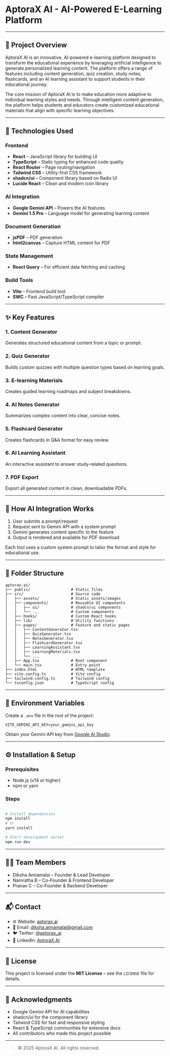 
# AptoraX AI - AI-Powered E-Learning Platform
---

## 📘 Project Overview

AptoraX AI is an innovative, AI-powered e-learning platform designed to transform the educational experience by leveraging artificial intelligence to generate personalized learning content. The platform offers a range of features including content generation, quiz creation, study notes, flashcards, and an AI learning assistant to support students in their educational journey.

The core mission of AptoraX AI is to make education more adaptive to individual learning styles and needs. Through intelligent content generation, the platform helps students and educators create customized educational materials that align with specific learning objectives.

---

## 🧠 Technologies Used

### Frontend
- **React** – JavaScript library for building UI
- **TypeScript** – Static typing for enhanced code quality
- **React Router** – Page routing/navigation
- **Tailwind CSS** – Utility-first CSS framework
- **shadcn/ui** – Component library based on Radix UI
- **Lucide React** – Clean and modern icon library

### AI Integration
- **Google Gemini API** – Powers the AI features
- **Gemini 1.5 Pro** – Language model for generating learning content

### Document Generation
- **jsPDF** – PDF generation
- **html2canvas** – Capture HTML content for PDF

### State Management
- **React Query** – For efficient data fetching and caching

### Build Tools
- **Vite** – Frontend build tool
- **SWC** – Fast JavaScript/TypeScript compiler

---

## ✨ Key Features

### 1. Content Generator
Generates structured educational content from a topic or prompt.

### 2. Quiz Generator
Builds custom quizzes with multiple question types based on learning goals.

### 3. E-learning Materials
Creates guided learning roadmaps and subject breakdowns.

### 4. AI Notes Generator
Summarizes complex content into clear, concise notes.

### 5. Flashcard Generator
Creates flashcards in Q&A format for easy review.

### 6. AI Learning Assistant
An interactive assistant to answer study-related questions.

### 7. PDF Export
Export all generated content in clean, downloadable PDFs.

---

## 🤖 How AI Integration Works

1. User submits a prompt/request
2. Request sent to Gemini API with a system prompt
3. Gemini generates content specific to the feature
4. Output is rendered and available for PDF download

Each tool uses a custom system prompt to tailor the format and style for educational use.

---

## 📁 Folder Structure
```
aptorax-ai/
├── public/                  # Static files
├── src/                     # Source code
│   ├── assets/              # Static assets/images
│   ├── components/          # Reusable UI components
│   │   ├── ui/              # shadcn/ui components
│   │   └── ...              # Custom components
│   ├── hooks/               # Custom React hooks
│   ├── lib/                 # Utility functions
│   ├── pages/               # Feature and static pages
│   │   ├── ContentGenerator.tsx
│   │   ├── QuizGenerator.tsx
│   │   ├── NotesGenerator.tsx
│   │   ├── FlashcardGenerator.tsx
│   │   ├── LearningAssistant.tsx
│   │   ├── LearningMaterials.tsx
│   │   └── ...
│   ├── App.tsx              # Root component
│   └── main.tsx             # Entry point
├── index.html               # HTML template
├── vite.config.ts           # Vite config
├── tailwind.config.ts       # Tailwind config
└── tsconfig.json            # TypeScript config
```

---

## 🔐 Environment Variables
Create a `.env` file in the root of the project:
```
VITE_GEMINI_API_KEY=your_gemini_api_key
```
Obtain your Gemini API key from [Google AI Studio](https://makersuite.google.com/).

---

## ⚙️ Installation & Setup

### Prerequisites
- Node.js (v14 or higher)
- npm or yarn

### Steps
```bash

# Install dependencies
npm install
# or
yarn install

# Start development server
npm run dev
```

---

## 👨‍💻 Team Members
- Diksha Annamalai – Founder & Lead Developer
- Namratha B – Co-Founder & Frontend Developer
- Pranav C – Co-Founder & Backend Developer

---

## 📬 Contact
- 🌐 Website: [aptorax.ai](https://aptorax.ai)
- 📧 Email: diksha.annamalai@gmail.com
- 🐦 Twitter: [@aptorax_ai](https://twitter.com/aptorax_ai)
- 🔗 LinkedIn: [AptoraX AI](https://linkedin.com/company/aptorax-ai)

---

## 📄 License
This project is licensed under the **MIT License** – see the `LICENSE` file for details.

---

## 🙏 Acknowledgments
- Google Gemini API for AI capabilities
- shadcn/ui for the component library
- Tailwind CSS for fast and responsive styling
- React & TypeScript communities for extensive docs
- All contributors who made this project possible

---

> © 2025 AptoraX AI. All rights reserved.
